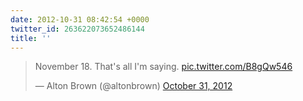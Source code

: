 ```yaml
---
date: 2012-10-31 08:42:54 +0000
twitter_id: 263622073652486144
title: ''
---
```


<blockquote class="twitter-tweet"><p lang="en" dir="ltr">November 18. That&#39;s all I&#39;m saying. <a href="http://t.co/B8gQw546">pic.twitter.com/B8gQw546</a></p>&mdash; Alton Brown (@altonbrown) <a href="https://twitter.com/altonbrown/status/263605663488430080?ref_src=twsrc%5Etfw">October 31, 2012</a></blockquote>
<script async src="https://platform.twitter.com/widgets.js" charset="utf-8"></script>
